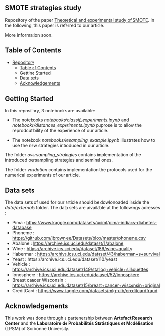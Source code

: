 ## SMOTE strategies study

Repository of the paper [Theoretical and experimental study of SMOTE]([https://www.markdownguide.org](https://arxiv.org/pdf/2402.03819.pdf)https://arxiv.org/pdf/2402.03819.pdf). In the following, this paper is referred to our article.

More information soon.


## Table of Contents
- [Repository](#repository)
  - [Table of Contents](#table-of-contents)
  - [Getting Started](#getting-started)
  - [Data sets](#getting-started)
  - [Acknowledgements](#getting-started)

## Getting Started

In this repository, $3$ notebooks are available: 

* The notebooks *notebooks/classif_experiments.ipynb* and *notebooks/distances_experiments.ipynb* puprose is to allow the reprodcutibility of the experience of our article.

* The notebook *notebooks/resampling_example.ipynb* illustrates how to use the new strategies introduced in our article.

The folder *oversampling_strategies* contains implementation of the introduced oersampling strategies and seminal ones.

The folder *validation* contains implementation the protocols used for the numerical experiments of our article.



## Data sets

The data sets of used for our article should be dowlonoaded  inside the *data/externals* folder. The data sets are aivailable at the followings adresses :

* Pima : https://www.kaggle.com/datasets/uciml/pima-indians-diabetes-database
* Phoneme : https://github.com/jbrownlee/Datasets/blob/master/phoneme.csv 
* Abalone : https://archive.ics.uci.edu/dataset/1/abalone
* Wine : https://archive.ics.uci.edu/dataset/186/wine+quality
* Haberman : https://archive.ics.uci.edu/dataset/43/haberman+s+survival
* Yeast : https://archive.ics.uci.edu/dataset/110/yeast
* Vehicle : https://archive.ics.uci.edu/dataset/149/statlog+vehicle+silhouettes
* Ionosphere : https://archive.ics.uci.edu/dataset/52/ionosphere
* Breast cancer Wisconsin : https://archive.ics.uci.edu/dataset/15/breast+cancer+wisconsin+original
* CreditCard : https://www.kaggle.com/datasets/mlg-ulb/creditcardfraud

## Acknowledgements

This work was done through a partenership between **Artefact Research Center** and the **Laboratoire de Probabilités Statistiques et Modélisation** (LPSM) of Sorbonne University.
